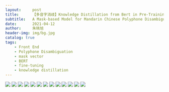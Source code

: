 ```yaml
---
layout:     post
title:      【多音字消歧】Knowledge Distillation from Bert in Pre-Training and Fine-Tuning for Polyphone Disambiguation 论文解读 
subtitle:   A Mask-based Model for Mandarin Chinese Polyphone Disambiguation
date:       2021-04-12
author:     朱晓旭
header-img: img/bg.jpg
catalog: true
tags:
    - Front End
    - Polyphone Disambiguation
    - mask vector
    - BERT 
    - fine-tuning 
    - knowledge distillation 
---
```

![](/img/poly_bert_1.jpg)
![](/img/poly_bert_2.jpg)
![](/img/poly_bert_3.jpg)
![](/img/poly_bert_4.jpg)
![](/img/poly_bert_5.jpg)
![](/img/poly_bert_6.jpg)
![](/img/poly_bert_7.jpg)
![](/img/poly_bert_8.jpg)
![](/img/poly_bert_9.jpg)
![](/img/poly_bert_10.jpg)
![](/img/poly_bert_11.jpg)
![](/img/poly_bert_12.jpg)
![](/img/poly_bert_13.jpg)

